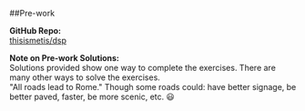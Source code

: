 ##Pre-work

**GitHub Repo:**  
[thisismetis/dsp](https://github.com/thisismetis/dsp)

**Note on Pre-work Solutions:**  
Solutions provided show one way to complete the exercises.  There are many other ways to solve the exercises.  
"All roads lead to Rome."  Though some roads could:  have better signage, be better paved, faster, be more scenic, etc. :smiley:
